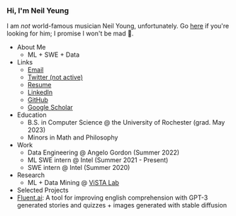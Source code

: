 ### Hi, I'm Neil Yeung
I am _not_ world-famous musician Neil Young, unfortunately. Go [here](https://neilyoungarchives.com/) if you're looking for him; I promise I won't be mad 🙂.

* About Me
   * ML + SWE + Data
* Links
   * [Email](mailto:neil.y.yeung@gmail.com)
   * [Twitter (not active)](https://twitter.com/neilyyeung)
   * [Resume](https://github.com/Genuinely/genuinely.github.io/blob/master/resume/nyeungresumespring2021.pdf)
   * [LinkedIn](https://www.linkedin.com/in/neil-yeung-1b824b13b/)
   * [GitHub](https://github.com/Genuinely)
   * [Google Scholar](https://scholar.google.com/citations?user=zJi20m4AAAAJ) 
* Education 
    * B.S. in Computer Science @ the University of Rochester (grad. May 2023)
    * Minors in Math and Philosophy
* Work
    * Data Engineering @ Angelo Gordon (Summer 2022)
    * ML SWE intern @ Intel (Summer 2021 - Present)
    * SWE intern @ Intel (Summer 2020)
* Research
    * ML + Data Mining @ [ViSTA Lab](https://www.cs.rochester.edu/u/jluo/#VISTA)
* Selected Projects
 * [Fluent.ai](https://twitter.com/mgiar2015/status/1577798235573436416): A tool for improving english comprehension with GPT-3 generated stories and quizzes + images generated with stable diffusion
